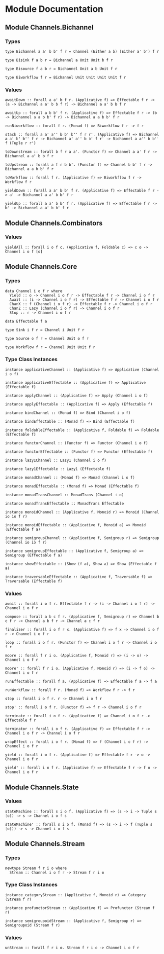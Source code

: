 # Module Documentation

## Module Channels.Bichannel

### Types

    type Bichannel a a' b b' f r = Channel (Either a b) (Either a' b') f r

    type Bisink f a b r = Bichannel a Unit Unit b f r

    type Bisource f a b r = Bichannel Unit a b Unit f r

    type Biworkflow f r = Bichannel Unit Unit Unit Unit f r


### Values

    awaitDown :: forall a a' b f r. (Applicative f) => Effectable f r -> (a -> Bichannel a a' b b f r) -> Bichannel a a' b b f r

    awaitUp :: forall a b b' f r. (Applicative f) => Effectable f r -> (b -> Bichannel a a b b' f r) -> Bichannel a a b b' f r

    runBiworkflow :: forall f r. (Monad f) => Biworkflow f r -> f r

    stack :: forall a a' a'' b b' b'' f r r'. (Applicative f) => Bichannel a a' b' b'' f r -> Bichannel a' a'' b b' f r' -> Bichannel a a'' b b'' f (Tuple r r')

    toDownstream :: forall b f r a a'. (Functor f) => Channel a a' f r -> Bichannel a a' b b f r

    toUpstream :: forall a f r b b'. (Functor f) => Channel b b' f r -> Bichannel a a b b' f r

    toWorkflow :: forall f r. (Applicative f) => Biworkflow f r -> Workflow f r

    yieldDown :: forall a a' b b' f r. (Applicative f) => Effectable f r -> a' -> Bichannel a a' b b' f r

    yieldUp :: forall a a' b b' f r. (Applicative f) => Effectable f r -> b' -> Bichannel a a' b b' f r


## Module Channels.Combinators

### Values

    yieldAll :: forall i o f c. (Applicative f, Foldable c) => c o -> Channel i o f [o]


## Module Channels.Core

### Types

    data Channel i o f r where
      Yield :: o -> Channel i o f r -> Effectable f r -> Channel i o f r
      Await :: (i -> Channel i o f r) -> Effectable f r -> Channel i o f r
      ChanX :: f (Channel i o f r) -> Effectable f r -> Channel i o f r
      ChanZ :: Lazy (Channel i o f r) -> Channel i o f r
      Stop :: r -> Channel i o f r

    data Effectable f a

    type Sink i f r = Channel i Unit f r

    type Source o f r = Channel Unit o f r

    type Workflow f r = Channel Unit Unit f r


### Type Class Instances

    instance applicativeChannel :: (Applicative f) => Applicative (Channel i o f)

    instance applicativeEffectable :: (Applicative f) => Applicative (Effectable f)

    instance applyChannel :: (Applicative f) => Apply (Channel i o f)

    instance applyEffectable :: (Applicative f) => Apply (Effectable f)

    instance bindChannel :: (Monad f) => Bind (Channel i o f)

    instance bindEffectable :: (Monad f) => Bind (Effectable f)

    instance foldableEffectable :: (Applicative f, Foldable f) => Foldable (Effectable f)

    instance functorChannel :: (Functor f) => Functor (Channel i o f)

    instance functorEffectable :: (Functor f) => Functor (Effectable f)

    instance lazy1Channel :: Lazy1 (Channel i o f)

    instance lazy1Effectable :: Lazy1 (Effectable f)

    instance monadChannel :: (Monad f) => Monad (Channel i o f)

    instance monadEffectable :: (Monad f) => Monad (Effectable f)

    instance monadTransChannel :: MonadTrans (Channel i o)

    instance monadTransEffectable :: MonadTrans Effectable

    instance monoidChannel :: (Applicative f, Monoid r) => Monoid (Channel io io f r)

    instance monoidEffectable :: (Applicative f, Monoid a) => Monoid (Effectable f a)

    instance semigroupChannel :: (Applicative f, Semigroup r) => Semigroup (Channel io io f r)

    instance semigroupEffectable :: (Applicative f, Semigroup a) => Semigroup (Effectable f a)

    instance showEffectable :: (Show (f a), Show a) => Show (Effectable f a)

    instance traversableEffectable :: (Applicative f, Traversable f) => Traversable (Effectable f)


### Values

    await :: forall i o f r. Effectable f r -> (i -> Channel i o f r) -> Channel i o f r

    compose :: forall a b c f r. (Applicative f, Semigroup r) => Channel b c f r -> Channel a b f r -> Channel a c f r

    finalizer :: forall i o f r x. (Applicative f) => f x -> Channel i o f r -> Channel i o f r

    loop :: forall i o f r. (Functor f) => Channel i o f r -> Channel i o f r

    moore :: forall f r i o. (Applicative f, Monoid r) => (i -> o) -> Channel i o f r

    moore' :: forall f r i o. (Applicative f, Monoid r) => (i -> f o) -> Channel i o f r

    runEffectable :: forall f a. (Applicative f) => Effectable f a -> f a

    runWorkflow :: forall f r. (Monad f) => Workflow f r -> f r

    stop :: forall i o f r. r -> Channel i o f r

    stop' :: forall i o f r. (Functor f) => f r -> Channel i o f r

    terminate :: forall i o f r. (Applicative f) => Channel i o f r -> Effectable f r

    terminator :: forall i o f r. (Applicative f) => Effectable f r -> Channel i o f r -> Channel i o f r

    wrapEffect :: forall i o f r. (Monad f) => f (Channel i o f r) -> Channel i o f r

    yield :: forall i o f r. (Applicative f) => Effectable f r -> o -> Channel i o f r

    yield' :: forall i o f r. (Applicative f) => Effectable f r -> f o -> Channel i o f r


## Module Channels.State

### Values

    stateMachine :: forall s i o f. (Applicative f) => (s -> i -> Tuple s [o]) -> s -> Channel i o f s

    stateMachine' :: forall s i o f. (Monad f) => (s -> i -> f (Tuple s [o])) -> s -> Channel i o f s


## Module Channels.Stream

### Types

    newtype Stream f r i o where
      Stream :: Channel i o f r -> Stream f r i o


### Type Class Instances

    instance categoryStream :: (Applicative f, Monoid r) => Category (Stream f r)

    instance profunctorStream :: (Applicative f) => Profunctor (Stream f r)

    instance semigroupoidStream :: (Applicative f, Semigroup r) => Semigroupoid (Stream f r)


### Values

    unStream :: forall f r i o. Stream f r i o -> Channel i o f r



